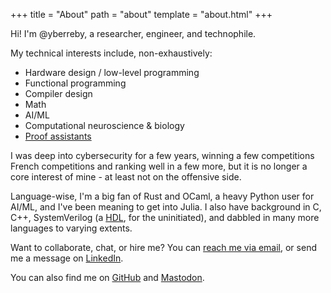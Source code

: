 +++
title = "About"
path = "about"
template = "about.html"
+++

Hi! I'm @yberreby, a researcher, engineer, and technophile.


My technical interests include, non-exhaustively:

- Hardware design / low-level programming
- Functional programming
- Compiler design
- Math
- AI/ML
- Computational neuroscience & biology
- [Proof assistants](https://en.wikipedia.org/wiki/Proof_assistant)

I was deep into cybersecurity for a few years, winning a few competitions French competitions and ranking well in a few more, but it is no longer a core interest of mine - at least not on the offensive side.

Language-wise, I'm a big fan of Rust and OCaml, a heavy Python user for AI/ML, and I've been meaning to get into Julia. I also have background in C, C++, SystemVerilog (a [HDL](https://en.wikipedia.org/wiki/Hardware_description_language), for the uninitiated), and dabbled in many more languages to varying extents. 

Want to collaborate, chat, or hire me? You can [reach me via email](mailto:me@yberreby.com), or send me a message on [LinkedIn](https://www.linkedin.com/in/yberreby/).

You can also find me on [GitHub](https://github.com/yberreby/) and [Mastodon](https://masto.ai/).
